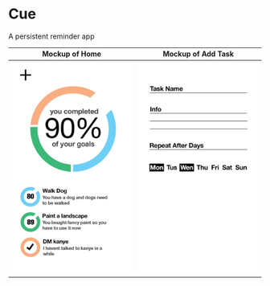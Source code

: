 # Cue
A persistent reminder app

Mockup of Home             |  Mockup of Add Task
:-------------------------:|:-------------------------:
![Screenshot of home](https://github.com/Maxinary/Cue/blob/master/Home.png?raw=true)  |  ![Screenshot of add task](https://github.com/Maxinary/Cue/blob/master/Add%20task.png?raw=true)
